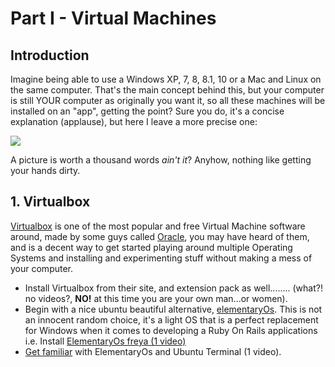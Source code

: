 # Part I - Virtual Machines

## Introduction

Imagine being able to use a Windows XP, 7, 8, 8.1, 10 or a Mac and Linux on the same computer. That's the main concept behind this, but your computer is still YOUR computer as originally you want it, so all these machines will be installed on an "app", getting the point? Sure you do, it's a concise explanation (applause), but here I leave a more precise one:

![](/img/virtual-machine.gif)

A picture is worth a thousand words _ain't it_? Anyhow, nothing like getting your hands dirty.

## 1. Virtualbox

[Virtualbox](https://www.virtualbox.org/) is one of the most popular and free Virtual Machine software around, made by some guys called [Oracle](https://en.wikipedia.org/wiki/Oracle_Corporation), you may have heard of them, and is a decent way to get started playing around multiple Operating Systems and installing and experimenting stuff without making a mess of your computer.

- Install Virtualbox from their site, and extension pack as well........ (what?! no videos?, __NO!__ at this time you are your own man...or women).
- Begin with a nice ubuntu beautiful alternative, [elementaryOs](https://elementary.io/). This is not an innocent random choice, it's a light OS that is a perfect replacement for Windows when it comes to developing a Ruby On Rails applications i.e.
  Install [ElementaryOs freya (1 video)](https://youtu.be/IqEUGzBJZYg)
- [Get familiar](https://www.youtube.com/watch?v=a94MxHHzn1Q) with ElementaryOs and Ubuntu Terminal (1 video).

